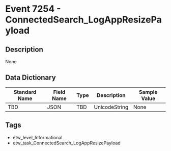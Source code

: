 # Event 7254 - ConnectedSearch_LogAppResizePayload

## Description
None

## Data Dictionary
|Standard Name|Field Name|Type|Description|Sample Value|
|---|---|---|---|---|
|TBD|JSON|TBD|UnicodeString|None|None|

## Tags
* etw_level_Informational
* etw_task_ConnectedSearch_LogAppResizePayload